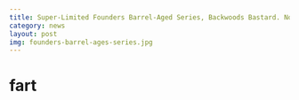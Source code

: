 ```yaml
---
title: Super-Limited Founders Barrel-Aged Series, Backwoods Bastard. Now In Stock!
category: news
layout: post
img: founders-barrel-ages-series.jpg
---
```




# fart
